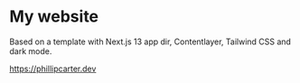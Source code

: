 # My website

Based on a template with Next.js 13 app dir, Contentlayer, Tailwind CSS and dark mode.

https://phillipcarter.dev


